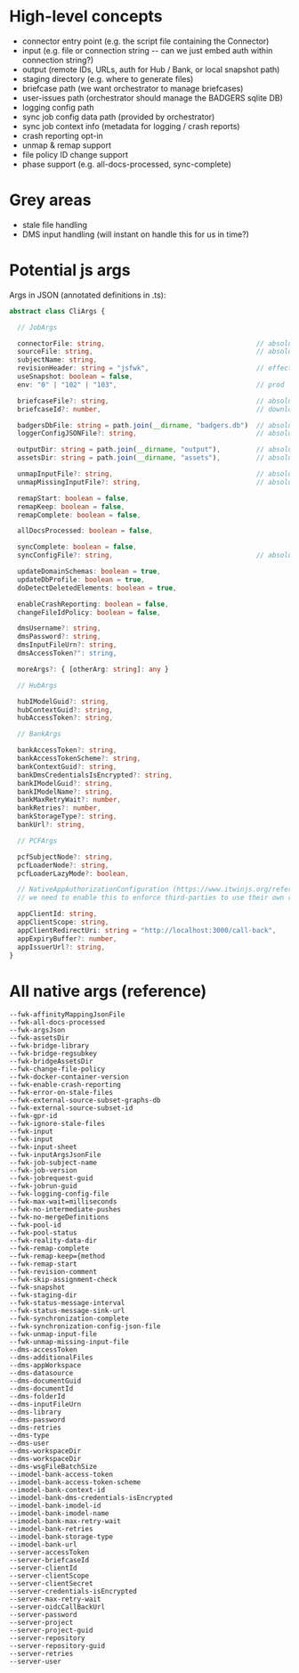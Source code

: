 # High-level concepts

- connector entry point (e.g. the script file containing the Connector)
- input (e.g. file or connection string -- can we just embed auth within connection string?)
- output (remote IDs, URLs, auth for Hub / Bank, or local snapshot path)
- staging directory (e.g. where to generate files)
- briefcase path (we want orchestrator to manage briefcases)
- user-issues path (orchestrator should manage the BADGERS sqlite DB)
- logging config path
- sync job config data path (provided by orchestrator)
- sync job context info (metadata for logging / crash reports)
- crash reporting opt-in
- unmap & remap support
- file policy ID change support
- phase support (e.g. all-docs-processed, sync-complete)

# Grey areas
- stale file handling
- DMS input handling (will instant on handle this for us in time?)

# Potential js args

Args in JSON (annotated definitions in .ts):

```typescript
abstract class CliArgs {

  // JobArgs

  connectorFile: string,                                      // absolute path
  sourceFile: string,                                         // absolute path
  subjectName: string,
  revisionHeader: string = "jsfwk",                           // effect: change set comment becomes "jsfwk - <actual comment>"
  useSnapshot: boolean = false,
  env: "0" | "102" | "103",                                   // prod | qa | dev

  briefcaseFile?: string,                                     // absolute path to an existing briefcase file
  briefcaseId?: number,                                       // downloads a new Briefcase if undefined

  badgersDbFile: string = path.join(__dirname, "badgers.db")  // absolute path
  loggerConfigJSONFile?: string,                              // absolute path

  outputDir: string = path.join(__dirname, "output"),         // absolute path
  assetsDir: string = path.join(__dirname, "assets"),         // absolute path

  unmapInputFile?: string,                                    // absolute path
  unmapMissingInputFile?: string,                             // absolute path

  remapStart: boolean = false,
  remapKeep: boolean = false,
  remapComplete: boolean = false,

  allDocsProcessed: boolean = false,

  syncComplete: boolean = false,
  syncConfigFile?: string,                                    // absolute path

  updateDomainSchemas: boolean = true,
  updateDbProfile: boolean = true,
  doDetectDeletedElements: boolean = true,

  enableCrashReporting: boolean = false,
  changeFileIdPolicy: boolean = false,

  dmsUsername?: string,
  dmsPassword?: string,
  dmsInputFileUrn?: string,
  dmsAccessToken?": string,

  moreArgs?: { [otherArg: string]: any }

  // HubArgs

  hubIModelGuid?: string,
  hubContextGuid?: string,
  hubAccessToken?: string,

  // BankArgs

  bankAccessToken?: string,
  bankAccessTokenScheme?: string,
  bankContextGuid?: string,
  bankDmsCredentialsIsEncrypted?: string,
  bankIModelGuid?: string,
  bankIModelName?: string,
  bankMaxRetryWait?: number,
  bankRetries?: number,
  bankStorageType?: string,
  bankUrl?: string,

  // PCFArgs

  pcfSubjectNode?: string,
  pcfLoaderNode?: string,
  pcfLoaderLazyMode?: boolean,

  // NativeAppAuthorizationConfiguration (https://www.itwinjs.org/reference/imodeljs-common/nativeapp/nativeappauthorizationconfiguration)
  // we need to enable this to enforce third-parties to use their own registered client app

  appClientId: string,
  appClientScope: string,
  appClientRedirectUri: string = "http://localhost:3000/call-back",
  appExpiryBuffer?: number,
  appIssuerUrl?: string,
}


```


# All native args (reference)
```
--fwk-affinityMappingJsonFile
--fwk-all-docs-processed
--fwk-argsJson
--fwk-assetsDir
--fwk-bridge-library
--fwk-bridge-regsubkey
--fwk-bridgeAssetsDir
--fwk-change-file-policy
--fwk-docker-container-version
--fwk-enable-crash-reporting
--fwk-error-on-stale-files
--fwk-external-source-subset-graphs-db
--fwk-external-source-subset-id
--fwk-gpr-id
--fwk-ignore-stale-files
--fwk-input
--fwk-input
--fwk-input-sheet
--fwk-inputArgsJsonFile
--fwk-job-subject-name
--fwk-job-version
--fwk-jobrequest-guid
--fwk-jobrun-guid
--fwk-logging-config-file
--fwk-max-wait=milliseconds
--fwk-no-intermediate-pushes
--fwk-no-mergeDefinitions
--fwk-pool-id
--fwk-pool-status
--fwk-reality-data-dir
--fwk-remap-complete
--fwk-remap-keep={method
--fwk-remap-start
--fwk-revision-comment
--fwk-skip-assignment-check
--fwk-snapshot
--fwk-staging-dir
--fwk-status-message-interval
--fwk-status-message-sink-url
--fwk-synchronization-complete
--fwk-synchronization-config-json-file
--fwk-unmap-input-file
--fwk-unmap-missing-input-file
--dms-accessToken
--dms-additionalFiles
--dms-appWorkspace
--dms-datasource
--dms-documentGuid
--dms-documentId
--dms-folderId
--dms-inputFileUrn
--dms-library
--dms-password
--dms-retries
--dms-type
--dms-user
--dms-workspaceDir
--dms-workspaceDir
--dms-wsgFileBatchSize
--imodel-bank-access-token
--imodel-bank-access-token-scheme
--imodel-bank-context-id
--imodel-bank-dms-credentials-isEncrypted
--imodel-bank-imodel-id
--imodel-bank-imodel-name
--imodel-bank-max-retry-wait
--imodel-bank-retries
--imodel-bank-storage-type
--imodel-bank-url
--server-accessToken
--server-briefcaseId
--server-clientId
--server-clientScope
--server-clientSecret
--server-credentials-isEncrypted
--server-max-retry-wait
--server-oidcCallBackUrl
--server-password
--server-project
--server-project-guid
--server-repository
--server-repository-guid
--server-retries
--server-user
```
